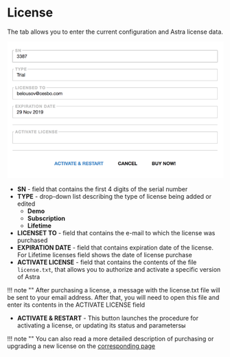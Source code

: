 # License

The tab allows you to enter the current configuration and Astra license data.

![license](license.png)

- **SN** - field that contains the first 4 digits of the serial number
- **TYPE** - drop-down list describing the type of license being added or edited
  - **Demo**
  - **Subscription**
  - **Lifetime**
- **LICENSET TO** - field that contains the e-mail to which the license was purchased
- **EXPIRATION DATE** - field that contains expiration date of the license. For Lifetime licenses field shows the date of license purchase
- **ACTIVATE LICENSE** - field that contains the contents of the file `license.txt`, that allows you to authorize and activate a specific version of Astra

!!! note ""
    After purchasing a license, a message with the license.txt file will be sent to your email address. After that, you will need to open this file and enter its contents in the ACTIVATE LICENSE field

- **ACTIVATE & RESTART** - This button launches the procedure for activating a license, or updating its status and parametersы

!!! note ""
    You can also read a more detailed description of purchasing or upgrading a new license on the [corresponding page](/en/astra/quick-start/license.md)